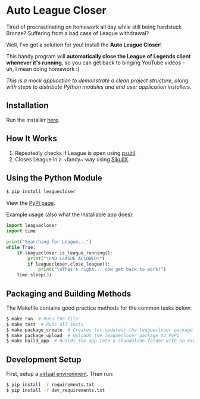 # Auto League Closer

Tired of procrastinating on homework all day while still being hardstuck Bronze? Suffering from a bad case of League withdrawal?

Well, I've got a solution for you! Install the **Auto League Closer**!

This handy program will **automatically close the League of Legends client whenever it's running**, so you can get back to binging YouTube videos - uh, I mean doing homework :)

*This is a mock application to demonstrate a clean project structure, along with steps to distribute Python modules and end user application installers.*

## Installation

Run the installer [here](https://github.com/Giantpizzahead/auto-league-closer/releases/download/v1.0.0/AutoLeagueCloserSetup.exe).

## How It Works

1. Repeatedly checks if League is open using [psutil](https://pypi.org/project/psutil/).
2. Closes League in a \~fancy\~ way using [SikuliX](http://sikulix.com/).

## Using the Python Module

```bash
$ pip install leaguecloser
```

View the [PyPi page](https://pypi.org/project/leaguecloser/1.0.0/).

Example usage (also what the installable app does):

```python
import leaguecloser
import time

print("Searching for League...")
while True:
    if leaguecloser.is_league_running():
        print("\nNO LEAGUE ALLOWED!")
        if leaguecloser.close_league():
            print("\nThat's right... now get back to work!")
    time.sleep(3)
```

## Packaging and Building Methods

The Makefile contains good practice methods for the common tasks below:

```bash
$ make run  # Runs the file
$ make test  # Runs all tests
$ make package_create  # Creates (or updates) the leaguecloser package
$ make package_upload  # Uploads the leaguecloser package to PyPi
$ make build_app  # Builds the app into a standalone folder with an executable
```

## Development Setup

First, setup a [virtual environment](https://kylefu.me/cheat_python/envanddeps.html). Then run:

```bash
$ pip install -r requirements.txt
$ pip install -r dev_requirements.txt
```
